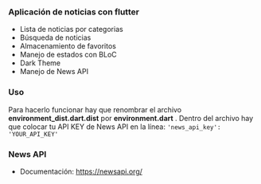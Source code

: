 ### Aplicación de noticias con flutter

- Lista de noticias por categorias
- Búsqueda de noticias
- Almacenamiento de favoritos
- Manejo de estados con BLoC
- Dark Theme
- Manejo de News API

### Uso

Para hacerlo funcionar hay que renombrar el archivo **environment_dist.dart.dist** por **environment.dart** .
Dentro del archivo hay que colocar tu API KEY de News API en la línea:  `'news_api_key': 'YOUR_API_KEY'`

### News API

- Documentación: https://newsapi.org/

